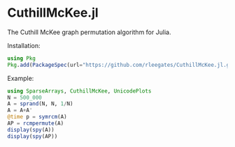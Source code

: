 # CuthillMcKee.jl
The Cuthill McKee graph permutation algorithm for Julia.

Installation:
```julia
using Pkg
Pkg.add(PackageSpec(url="https://github.com/rleegates/CuthillMcKee.jl.git"))
````

Example:
```julia
using SparseArrays, CuthillMcKee, UnicodePlots
N = 500_000
A = sprand(N, N, 1/N)
A = A+A'
@time p = symrcm(A)
AP = rcmpermute(A)
display(spy(A))
display(spy(AP))
```
